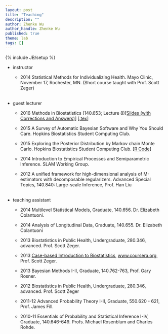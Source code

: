 ```yaml
---
layout: post
title: "Teaching"
description: ""
author: Zhenke Wu
author_handle: Zhenke Wu
published: true
theme: lab
tags: []
---
```

{% include JB/setup %}

* instructor

	* 2014 Statistical Methods for Individualizing Health. Mayo Clinic, November 17, Rochester, MN. (Short course taught with Prof. Scott Zeger)<br><br>
	
* guest lecturer
    * 2016 Methods in Biostatistics (140.653; Lecture 8)[[Slides (with Corrections and Answers)]](/assets/pdfs/slides/teaching/2016/140.653/653_Lecture8_11Feb2016.pdf) [[.tex]](/assets/pdfs/slides/teaching/2016/140.653/653_Lecture8_beamer_source.zip)
    * 2015 A Survey of Automatic Bayesian Software and Why You Should Care. Hopkins Biostatistics Student Computing Club.
	* 2015 Exploring the Posterior Distribution by Markov chain Monte Carlo. Hopkins Biostatistics Student Computing Club. [[R Code]](https://github.com/zhenkewu/demo_code)
	
	* 2014 Introduction to Empirical Processes and Semiparametric Inference. SLAM Working Group.
	
	* 2012 A unified framework for high-dimensional analysis of M-estimators with decomposable regularizers. Advanced Special Topics, 140.840: Large-scale Inference, Prof. Han Liu<br><br>
		
* teaching assistant

	* 2014 Multilevel Statistical Models, Graduate, 140.656. Dr. Elizabeth Colantuoni.
	
	* 2014 Analysis of Longitudinal Data, Graduate, 140.655. Dr. Elizabeth Colantuoni
	
	* 2013 Biostatistics in Public Health, Undergraduate, 280.346, advanced. Prof. Scott Zeger.
	
	* 2013 [Case-based Introduction to Biostatistics](https://www.coursera.org/course/casebasedbiostat), www.coursera.org, Prof. Scott Zeger.
    
	* 2013 Bayesian Methods I-II, Graduate, 140.762-763, Prof. Gary Rosner.
	
	* 2012 Biostatistics in Public Health, Undergraduate, 280.346, advanced. Prof. Scott Zeger
	
	* 2011-12 Advanced Probability Theory I-II, Graduate, 550.620 - 621, Prof. James Fill.
	
	* 2010-11 Essentials of Probability and Statistical Inference I-IV, Graduate, 140.646-649. Profs. Michael Rosenblum and Charles Rohde.
